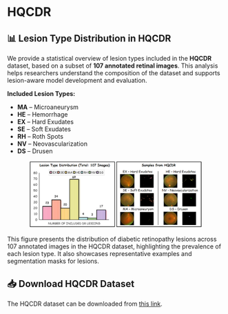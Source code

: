 # HQCDR

## 📊 Lesion Type Distribution in HQCDR

We provide a statistical overview of lesion types included in the **HQCDR** dataset, based on a subset of **107 annotated retinal images**. This analysis helps researchers understand the composition of the dataset and supports lesion-aware model development and evaluation.

**Included Lesion Types:**

- **MA** – Microaneurysm  
- **HE** – Hemorrhage  
- **EX** – Hard Exudates  
- **SE** – Soft Exudates  
- **RH** – Roth Spots  
- **NV** – Neovascularization  
- **DS** – Drusen

<p align="center">
    <img src="./preview.PNG" alt="Lesion Distribution Chart" width="80%">
  </a>
</p>
This figure presents the distribution of diabetic retinopathy lesions across 107 annotated images in the HQCDR dataset, highlighting the prevalence of each lesion type. It also showcases representative examples and segmentation masks for lesions.

## 📥 Download HQCDR Dataset
The HQCDR dataset can be downloaded from [this link](https://drive.google.com/file/d/1368HgfogsjBzFa7DpF2mb20ScNaLlgSI/view?usp=drive_link).
